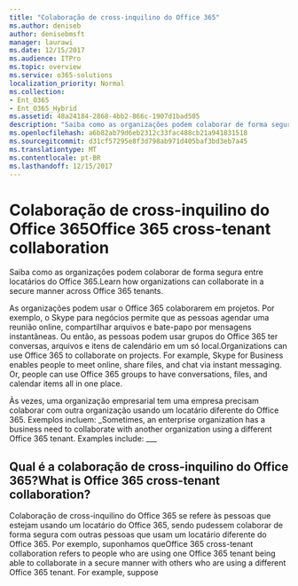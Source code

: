 ```yaml
---
title: "Colaboração de cross-inquilino do Office 365"
ms.author: deniseb
author: denisebmsft
manager: laurawi
ms.date: 12/15/2017
ms.audience: ITPro
ms.topic: overview
ms.service: o365-solutions
localization_priority: Normal
ms.collection:
- Ent_O365
- Ent_O365_Hybrid
ms.assetid: 48a24184-2868-4bb2-866c-1907d1bad505
description: "Saiba como as organizações podem colaborar de forma segura entre locatários do Office 365."
ms.openlocfilehash: a6b82ab79d6eb2312c33fac488cb21a941831518
ms.sourcegitcommit: d31cf57295e8f3d798ab971d405baf3bd3eb7a45
ms.translationtype: MT
ms.contentlocale: pt-BR
ms.lasthandoff: 12/15/2017
---
```

# <a name="office-365-cross-tenant-collaboration"></a><span data-ttu-id="4e569-103">Colaboração de cross-inquilino do Office 365</span><span class="sxs-lookup"><span data-stu-id="4e569-103">Office 365 cross-tenant collaboration</span></span>

<span data-ttu-id="4e569-104">Saiba como as organizações podem colaborar de forma segura entre locatários do Office 365.</span><span class="sxs-lookup"><span data-stu-id="4e569-104">Learn how organizations can collaborate in a secure manner across Office 365 tenants.</span></span>
  
<span data-ttu-id="4e569-p101">As organizações podem usar o Office 365 colaborarem em projetos. Por exemplo, o Skype para negócios permite que as pessoas agendar uma reunião online, compartilhar arquivos e bate-papo por mensagens instantâneas. Ou então, as pessoas podem usar grupos do Office 365 ter conversas, arquivos e itens de calendário em um só local.</span><span class="sxs-lookup"><span data-stu-id="4e569-p101">Organizations can use Office 365 to collaborate on projects. For example, Skype for Business enables people to meet online, share files, and chat via instant messaging. Or, people can use Office 365 groups to have conversations, files, and calendar items all in one place.</span></span>
  
<span data-ttu-id="4e569-p102">Às vezes, uma organização empresarial tem uma empresa precisam colaborar com outra organização usando um locatário diferente do Office 365. Exemplos incluem: _</span><span class="sxs-lookup"><span data-stu-id="4e569-p102">Sometimes, an enterprise organization has a business need to collaborate with another organization using a different Office 365 tenant. Examples include: ___</span></span>
  
## <a name="what-is-office-365-cross-tenant-collaboration"></a><span data-ttu-id="4e569-110">Qual é a colaboração de cross-inquilino do Office 365?</span><span class="sxs-lookup"><span data-stu-id="4e569-110">What is Office 365 cross-tenant collaboration?</span></span>
<span data-ttu-id="4e569-111"><a name="whatisctc"> </a></span><span class="sxs-lookup"><span data-stu-id="4e569-111"></span></span>

<span data-ttu-id="4e569-p103">Colaboração de cross-inquilino do Office 365 se refere às pessoas que estejam usando um locatário do Office 365, sendo pudessem colaborar de forma segura com outras pessoas que usam um locatário diferente do Office 365. Por exemplo, suponhamos que</span><span class="sxs-lookup"><span data-stu-id="4e569-p103">Office 365 cross-tenant collaboration refers to people who are using one Office 365 tenant being able to collaborate in a secure manner with others who are using a different Office 365 tenant. For example, suppose</span></span> 
  

